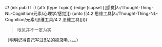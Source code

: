 #! (ink pub (T i) (attr (type Topic)) (edge (supset [[感觉|λ:/Thought-Thing-NL-Cognition/元素/心理学/感觉]]) (unto [[4.2 思维工具|λ:/Thought-Thing-NL-Cognition/元素/思维工具/4.2 思维工具]])))

> 眼见并不一定为实

（明明记得自己写过B站的摘录嘞、。。。）